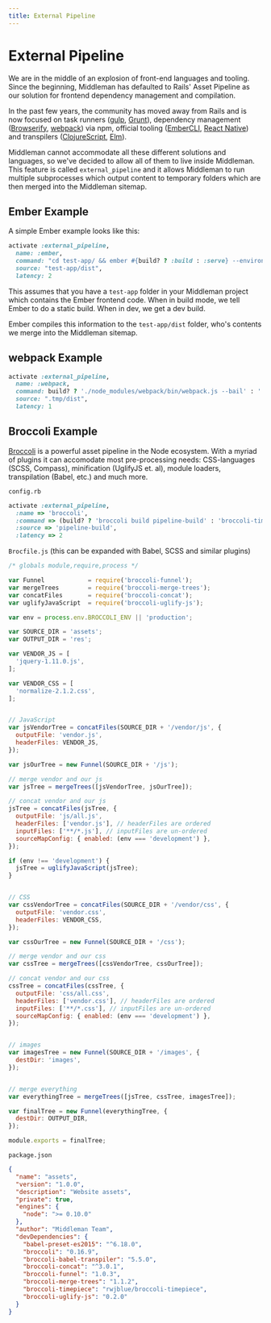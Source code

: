 ```yaml
---
title: External Pipeline
---
```


# External Pipeline

We are in the middle of an explosion of front-end languages and tooling. Since
the beginning, Middleman has defaulted to Rails' Asset Pipeline as our solution
for frontend dependency management and compilation.

In the past few years, the community has moved away from Rails and is now
focused on task runners ([gulp], [Grunt]), dependency management ([Browserify],
[webpack]) via npm, official tooling ([EmberCLI], [React Native]) and
transpilers ([ClojureScript], [Elm]).

Middleman cannot accommodate all these different solutions and languages, so
we've decided to allow all of them to live inside Middleman. This feature is
called `external_pipeline` and it allows Middleman to run multiple subprocesses
which output content to temporary folders which are then merged into the
Middleman sitemap.

## Ember Example

A simple Ember example looks like this:

```ruby
activate :external_pipeline,
  name: :ember,
  command: "cd test-app/ && ember #{build? ? :build : :serve} --environment #{config[:environment]}",
  source: "test-app/dist",
  latency: 2
```

This assumes that you have a `test-app` folder in your Middleman project which
contains the Ember frontend code. When in build mode, we tell Ember to do a
static build. When in dev, we get a dev build.

Ember compiles this information to the `test-app/dist` folder, who's contents we
merge into the Middleman sitemap.

## webpack Example

```ruby
activate :external_pipeline,
  name: :webpack,
  command: build? ? './node_modules/webpack/bin/webpack.js --bail' : './node_modules/webpack/bin/webpack.js --watch -d',
  source: ".tmp/dist",
  latency: 1
```

## Broccoli Example

[Broccoli] is a powerful asset pipeline in the Node ecosystem. With a myriad of
plugins it can accomodate most pre-processing needs: CSS-languages (SCSS,
Compass), minification (UglifyJS et. al), module loaders, transpilation (Babel,
etc.) and much more.

`config.rb`

```ruby
activate :external_pipeline,
  :name => 'broccoli',
  :command => (build? ? 'broccoli build pipeline-build' : 'broccoli-timepiece pipeline-build'),
  :source => 'pipeline-build',
  :latency => 2
```

`Brocfile.js` (this can be expanded with Babel, SCSS and similar plugins)

```js
/* globals module,require,process */

var Funnel            = require('broccoli-funnel');
var mergeTrees        = require('broccoli-merge-trees');
var concatFiles       = require('broccoli-concat');
var uglifyJavaScript  = require('broccoli-uglify-js');

var env = process.env.BROCCOLI_ENV || 'production';

var SOURCE_DIR = 'assets';
var OUTPUT_DIR = 'res';

var VENDOR_JS = [
  'jquery-1.11.0.js',
];

var VENDOR_CSS = [
  'normalize-2.1.2.css',
];


// JavaScript
var jsVendorTree = concatFiles(SOURCE_DIR + '/vendor/js', {
  outputFile: 'vendor.js',
  headerFiles: VENDOR_JS,
});

var jsOurTree = new Funnel(SOURCE_DIR + '/js');

// merge vendor and our js
var jsTree = mergeTrees([jsVendorTree, jsOurTree]);

// concat vendor and our js
jsTree = concatFiles(jsTree, {
  outputFile: 'js/all.js',
  headerFiles: ['vendor.js'], // headerFiles are ordered
  inputFiles: ['**/*.js'], // inputFiles are un-ordered
  sourceMapConfig: { enabled: (env === 'development') },
});

if (env !== 'development') {
  jsTree = uglifyJavaScript(jsTree);
}


// CSS
var cssVendorTree = concatFiles(SOURCE_DIR + '/vendor/css', {
  outputFile: 'vendor.css',
  headerFiles: VENDOR_CSS,
});

var cssOurTree = new Funnel(SOURCE_DIR + '/css');

// merge vendor and our css
var cssTree = mergeTrees([cssVendorTree, cssOurTree]);

// concat vendor and our css
cssTree = concatFiles(cssTree, {
  outputFile: 'css/all.css',
  headerFiles: ['vendor.css'], // headerFiles are ordered
  inputFiles: ['**/*.css'], // inputFiles are un-ordered
  sourceMapConfig: { enabled: (env === 'development') },
});


// images
var imagesTree = new Funnel(SOURCE_DIR + '/images', {
  destDir: 'images',
});


// merge everything
var everythingTree = mergeTrees([jsTree, cssTree, imagesTree]);

var finalTree = new Funnel(everythingTree, {
  destDir: OUTPUT_DIR,
});

module.exports = finalTree;
```


`package.json`

```json
{
  "name": "assets",
  "version": "1.0.0",
  "description": "Website assets",
  "private": true,
  "engines": {
    "node": ">= 0.10.0"
  },
  "author": "Middleman Team",
  "devDependencies": {
    "babel-preset-es2015": "^6.18.0",
    "broccoli": "0.16.9",
    "broccoli-babel-transpiler": "5.5.0",
    "broccoli-concat": "^3.0.1",
    "broccoli-funnel": "1.0.3",
    "broccoli-merge-trees": "1.1.2",
    "broccoli-timepiece": "rwjblue/broccoli-timepiece",
    "broccoli-uglify-js": "0.2.0"
  }
}
```

  [gulp]: http://gulpjs.com/
  [Grunt]: https://gruntjs.com/
  [Browserify]: http://browserify.org/
  [webpack]: https://webpack.github.io/
  [EmberCLI]: https://ember-cli.com/
  [React Native]: https://facebook.github.io/react-native/
  [ClojureScript]: https://clojurescript.org/
  [Elm]: http://elm-lang.org/
  [Broccoli]: http://broccolijs.com/
